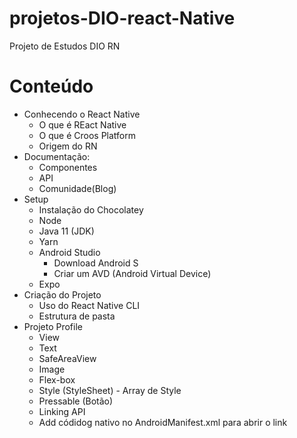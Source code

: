 # projetos-DIO-react-Native
Projeto de Estudos DIO RN

# Conteúdo

- Conhecendo o React Native
  - O que é REact Native
  - O que é Croos Platform
  - Origem do RN
- Documentação:
  - Componentes
  - API
  - Comunidade(Blog)
- Setup
  - Instalação do Chocolatey
  - Node
  - Java 11 (JDK)
  - Yarn
  - Android Studio
    - Download Android S
    - Criar um AVD (Android Virtual Device)
  - Expo
- Criação do Projeto
  - Uso do React Native CLI
  - Estrutura de pasta
- Projeto Profile
  - View
  - Text
  - SafeAreaView
  - Image
  - Flex-box
  - Style (StyleSheet) - Array de Style
  - Pressable (Botão)
  - Linking API
  - Add códidog nativo no AndroidManifest.xml para abrir o link
  